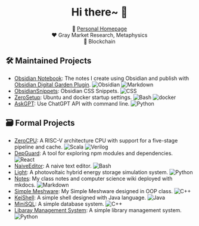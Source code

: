 <h1 align="center"> Hi there~ 👋</h1>
<div align="center">
🔗 <a href="https://zerokei.top">Personal Homepage</a> <br/>
❤️ Gray Market Research, Metaphysics <br/>
📖 Blockchain   <br/>
</div>

## 🛠️ Maintained Projects

- [Obsidian Notebook](https://obsidian.zerokei.top/): The notes I create using Obsidian and publish with [Obsidian Digital Garden Plugin](https://github.com/oleeskild/Obsidian-Digital-Garden). ![Obsidian](https://img.shields.io/badge/-Obsidian-483699?logo=obsidian&logoColor=fff) ![Markdown](https://img.shields.io/badge/-Markdown-444444?logo=markdown) 
- [ObsidianSnippets](https://github.com/Zerokei/ObsidianSnippets): Obsidian CSS Snippets. ![CSS](https://img.shields.io/badge/-CSS-1572B6?logo=CSS3&logoColor=fff) 
- [ZeroSetup](https://github.com/Zerokei/ZeroSetup): Ubuntu and docker startup settings. ![Bash](https://img.shields.io/badge/-Bash-4EAA25?logo=gnu%20bash&logoColor=fff) ![docker](https://img.shields.io/badge/-Docker-2496ED?logo=docker&logoColor=fff) 
- [AskGPT](https://github.com/Zerokei/AskGPT): Use ChatGPT API with command line. ![Python](https://img.shields.io/badge/-Python-3776ab?logo=python&logoColor=fff)

## 🗃️ Formal Projects

- [ZeroCPU](https://github.com/Zerokei/ZeroCPU): A RISC-V architecture CPU with support for a five-stage pipeline and cache. ![Scala](https://img.shields.io/badge/-Scala-c02300?logo=scala&logoColor=fff) ![Verilog](https://img.shields.io/badge/-Verilog-625f86?logo=v&logoColor=fff)
- [DepGuard](https://github.com/Zerokei/DepGuard): A tool for exploring npm modules and dependencies. ![React](https://img.shields.io/badge/-React-4ec3e3?logo=React&logoColor=fff)
- [NaiveEditor](https://github.com/Zerokei/NaiveEditor): A naive text editor. ![Bash](https://img.shields.io/badge/-Bash-4EAA25?logo=gnu%20bash&logoColor=fff) 
- [Light](https://github.com/Zerokei/Light): A photovoltaic hybrid energy storage simulation system. ![Python](https://img.shields.io/badge/-Python-3776ab?logo=python&logoColor=fff)
- [Notes](https://github.com/Zerokei/Notes): My class notes and computer science wiki deployed with mkdocs. ![Markdown](https://img.shields.io/badge/-Markdown-444444?logo=markdown)
- [Simple Meshware](https://github.com/Zerokei/Simple-Meshware): My Simple Meshware designed in OOP class. ![C++](https://img.shields.io/badge/-C%2B%2B-00599c?logo=c%2B%2B&logoColor=fff) 
- [KeiShell](https://github.com/Zerokei/KeiShell): A simple shell designed with Java language. ![Java](https://img.shields.io/badge/-Java-C01818?logo=coffeescript&logoColor=fff) 
- [MiniSQL](https://github.com/Zerokei/MiniSQL): A simple database system. ![C++](https://img.shields.io/badge/-C%2B%2B-00599c?logo=c%2B%2B&logoColor=fff) 
- [Libaray Management System](https://github.com/Zerokei/Library_Management_System): A simple library management system. ![Python](https://img.shields.io/badge/-Python-3776ab?logo=python&logoColor=fff)
